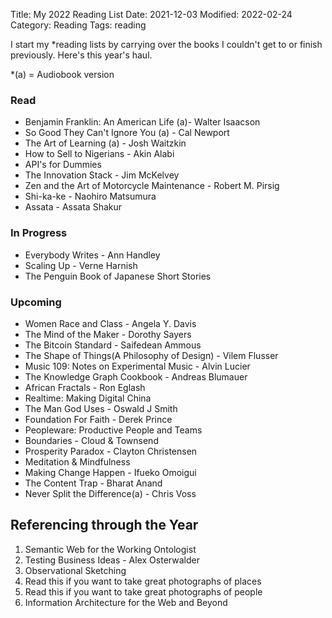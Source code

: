 Title: My 2022 Reading List
Date: 2021-12-03
Modified: 2022-02-24
Category: Reading
Tags: reading

I start my *reading lists by carrying over the books I couldn't get to or finish previously. Here's this year's haul. 

*(a) = Audiobook version

### Read
- Benjamin Franklin: An American Life (a)- Walter Isaacson
- So Good They Can't Ignore You (a) - Cal Newport
- The Art of Learning (a) - Josh Waitzkin
- How to Sell to Nigerians - Akin Alabi
- API's for Dummies
- The Innovation Stack - Jim McKelvey
- Zen and the Art of Motorcycle Maintenance - Robert M. Pirsig
- Shi-ka-ke - Naohiro Matsumura
- Assata - Assata Shakur

### In Progress
- Everybody Writes - Ann Handley
- Scaling Up - Verne Harnish
- The Penguin Book of Japanese Short Stories

### Upcoming 
- Women Race and Class - Angela Y. Davis
- The Mind of the Maker - Dorothy Sayers
- The Bitcoin Standard - Saifedean Ammous
- The Shape of Things(A Philosophy of Design) - Vilem Flusser
- Music 109: Notes on Experimental Music - Alvin Lucier
- The Knowledge Graph Cookbook - Andreas Blumauer
- African Fractals - Ron Eglash
- Realtime: Making Digital China
- The Man God Uses - Oswald J Smith
- Foundation For Faith - Derek Prince
- Peopleware: Productive People and Teams 
- Boundaries - Cloud & Townsend
- Prosperity Paradox - Clayton Christensen
- Meditation & Mindfulness
- Making Change Happen - Ifueko Omoigui
- The Content Trap - Bharat Anand
- Never Split the Difference(a) - Chris Voss

## Referencing through the Year
1. Semantic Web for the Working Ontologist
2. Testing Business Ideas - Alex Osterwalder
3. Observational Sketching
4. Read this if you want to take great photographs of places
5. Read this if you want to take great photographs of people
6. Information Architecture for the Web and Beyond